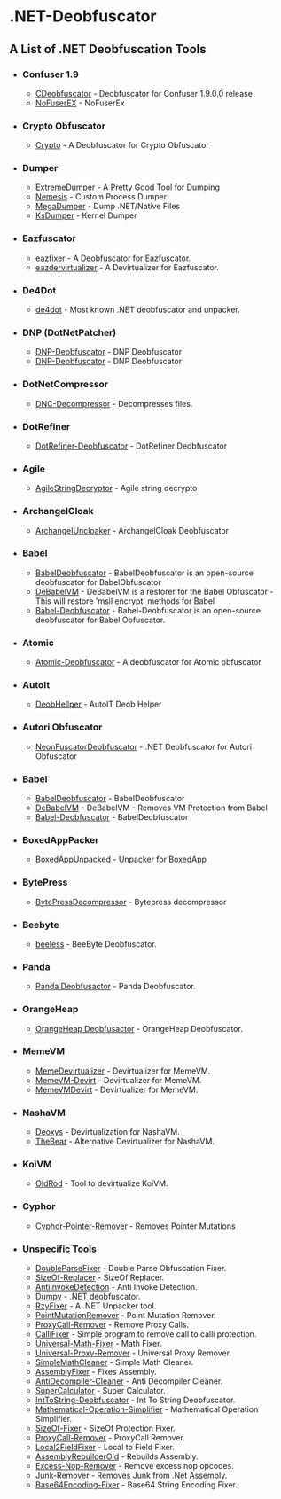 # .NET-Deobfuscator
## A List of .NET Deobfuscation Tools

- ### Confuser 1.9
  - [CDeobfuscator](https://github.com/maddnias/ConfuserDeobfuscator) - Deobfuscator for Confuser 1.9.0.0 release
  - [NoFuserEX](https://github.com/CodeShark-Dev/NoFuserEx) - NoFuserEx

- ### Crypto Obfuscator
  - [Crypto](https://github.com/Rhotav/Crypto-Deobfuscator) - A Deobfuscator for Crypto Obfuscator
  
 - ### Dumper
   - [ExtremeDumper](https://github.com/wwh1004/ExtremeDumper) - A Pretty Good Tool for Dumping
   - [Nemesis](https://github.com/not-matthias/Nemesis) - Custom Process Dumper
   - [MegaDumper](https://github.com/CodeCracker-Tools/MegaDumper) - Dump .NET/Native Files
   - [KsDumper](https://github.com/EquiFox/KsDumper) - Kernel Dumper

- ### Eazfuscator
   - [eazfixer](https://github.com/HoLLy-HaCKeR/EazFixer) - A Deobfuscator for Eazfuscator.
   - [eazdervirtualizer](https://github.com/saneki/eazdevirt) - A Devirtualizer for Eazfuscator.
  
 - ### De4Dot
   - [de4dot](https://github.com/0xd4d/de4dot) - Most known .NET deobfuscator and unpacker.
  
 - ### DNP (DotNetPatcher)
   - [DNP-Deobfuscator](https://github.com/n017/Dotwall-deobfuscator) - DNP Deobfuscator
   - [DNP-Deobfuscator](https://github.com/MindSystemm/DotWall-Deobfuscator) - DNP Deobfuscator
   
- ### DotNetCompressor
   - [DNC-Decompressor](https://github.com/ribthegreat99OrN0P/DotNetCompressorDecompressor) - Decompresses files.

- ### DotRefiner
   - [DotRefiner-Deobfuscator](https://github.com/DarkObb/DotRefiner-Deobfuscator) - DotRefiner Deobfuscator

- ### Agile
  - [AgileStringDecryptor](https://github.com/NotPrab/AgileStringDecryptor) - Agile string decrypto

- ### ArchangelCloak
  - [ArchangeIUncloaker](https://github.com/TobitoFatitoNulled/ArchangelUnCloaker) - ArchangelCloak Deobfuscator

- ### Babel
  - [BabelDeobfuscator](https://github.com/n017/BabelDeobfuscator) - BabelDeobfuscator is an open-source deobfuscator for BabelObfuscator
  - [DeBabelVM](https://github.com/Panthere/DeBabelVM) - DeBabelVM is a restorer for the Babel Obfuscator - This will restore 'msil encrypt' methods for Babel
  - [Babel-Deobfuscator](https://github.com/Melanie-LEB/Babel-Deobfuscator) - Babel-Deobfuscator is an open-source deobfuscator for Babel Obfuscator.

- ### Atomic
  - [Atomic-Deobfuscator](https://github.com/CursedSheep/Atomic-Deobfuscator) - A deobfuscator for Atomic obfuscator
  
- ### AutoIt
  - [DeobHellper](https://github.com/InforgeNet/DeobHellper) - AutoIT Deob Helper 
  
- ### Autori Obfuscator
  - [NeonFuscatorDeobfuscator](https://github.com/Mighty00/NeonFuscatorDeobfuscator) - .NET Deobfuscator for Autori Obfuscator

- ### Babel
  - [BabelDeobfuscator](https://github.com/n017/BabelDeobfuscator) - BabelDeobfuscator
  - [DeBabelVM](https://github.com/Panthere/DeBabelVM) - DeBabelVM - Removes VM Protection from Babel
  - [Babel-Deobfuscator](https://github.com/Melanie-LEB/Babel-Deobfuscator) - BabelDeobfuscator
  
- ### BoxedAppPacker
  - [BoxedAppUnpacked](https://github.com/MindSystemm/BoxedAppUnpacked) - Unpacker for BoxedApp 
  
- ### BytePress
  - [BytePressDecompressor](https://github.com/ribthegreat99OrN0P/BytePressDecompressor) - Bytepress decompressor
  
- ### Beebyte 
  - [beeless](https://github.com/ioncodes/beeless) - BeeByte Deobfuscator.
  
- ### Panda
  - [Panda Deobfusactor](https://github.com/Alxs009/Panda-Deobfuscator) - Panda Deobfuscator.
    
- ### OrangeHeap
  - [OrangeHeap Deobfusactor](https://github.com/netlool/OrangeHeap-Deobfuscator) - OrangeHeap Deobfuscator.
  
- ### MemeVM
  - [MemeDevirtualizer](https://github.com/MindSystemm/MemeDevirtualizer) - Devirtualizer for MemeVM.
  - [MemeVM-Devirt](https://github.com/CursedSheep/MemeVM-Devirt) - Devirtualizer for MemeVM.
  - [MemeVMDevirt](https://github.com/congviet/MemeVMDevirt) - Devirtualizer for MemeVM.

- ### NashaVM
  - [Deoxys](https://github.com/StackUnderflowRE/Deoxys) - Devirtualization for NashaVM.
  - [TheBear](https://github.com/GabTeix/TheBear) - Alternative Devirtualizer for NashaVM.
  
- ### KoiVM
  - [OldRod](https://github.com/Washi1337/OldRod) - Tool to devirtualize KoiVM.
  
- ### Cyphor
  - [Cyphor-Pointer-Remover](https://github.com/Pyhoma69/Cyphor-Pointer-Remover) - Removes Pointer Mutations
  
- ### Unspecific Tools
  - [DoubleParseFixer](https://github.com/Riziebtw/DoubleParseFixer) - Double Parse Obfuscation Fixer.
  - [SizeOf-Replacer](https://github.com/Rhotav/SizeOf-Replacer) - SizeOf Replacer.
  - [AntiInvokeDetection](https://github.com/obfuscators-2019/AntiInvokeDetection) - Anti Invoke Detection.
  - [Dumpy](https://github.com/NSDCode/Dumpy) - .NET deobfuscator. 
  - [RzyFixer](https://github.com/Riziebtw/RzyFixer) - A .NET Unpacker tool.
  - [PointMutationRemover](https://github.com/DevT02/PointMutationRemover) - Point Mutation Remover.
  - [ProxyCall-Remover](https://github.com/Kaidoz/ProxyCall-Remover) - Remove Proxy Calls.
  - [CalliFixer](https://github.com/Riziebtw/CalliFixer) - Simple program to remove call to calli protection.
  - [Universal-Math-Fixer](https://github.com/Alxs009/Universal-Math-Fixer) - Math Fixer.
  - [Universal-Proxy-Remover](https://github.com/Jomtek/Universal-Proxy-Remover) - Universal Proxy Remover.
  - [SimpleMathCleaner](https://github.com/Mageland29/SimpleMathCleaner) - Simple Math Cleaner.
  - [AssemblyFixer](https://github.com/wwh1004/AssemblyFixer) - Fixes Assembly.
  - [AntiDecompiler-Cleaner](https://github.com/NotPrab/AntiDecompiler-Cleaner) - Anti Decompiler Cleaner.
  - [SuperCalculator](https://github.com/MindSystemm/SuperCalculator) - Super Calculator.
  - [IntToString-Deobfuscator](https://github.com/epic6969/IntToString-Deobfuscator) - Int To String Deobfuscator.
  - [Mathematical-Operation-Simplifier](https://github.com/Rhotav/Mathematical-Operation-Simplifier) - Mathematical Operation Simplifier.
  - [SizeOf-Fixer](https://github.com/RivaTesu/SizeOf-Fixer) - SizeOf Protection Fixer.
  - [ProxyCall-Remover](https://github.com/Kaidoz/ProxyCall-Remover) - ProxyCall Remover.
  - [Local2FieldFixer](https://github.com/CursedLand/Local2FieldFixer) - Local to Field Fixer.
  - [AssemblyRebuilderOld](https://github.com/wwh1004/AssemblyRebuilderOld) - Rebuilds Assembly.
  - [Excess-Nop-Remover](https://github.com/RivaTesu/Excess-Nop-Remover) - Remove excess nop opcodes.
  - [Junk-Remover](https://github.com/DevT02/Junk-Remover) - Removes Junk from .Net Assembly.
  - [Base64Encoding-Fixer](https://github.com/Riziebtw/Base64Encoding-Fixer) - Base64 String Encoding Fixer.

